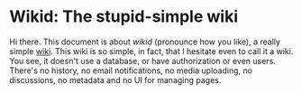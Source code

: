 # Wikid: The stupid-simple wiki

Hi there. This document is about *wikid* (pronounce how you like), a really simple [wiki](http://en.wikipedia.org/wiki/Wiki). This wiki is so simple, in fact, that I hesitate even to call it a wiki. You see, it doesn't use a database, or have authorization or even users. There's no history, no email notifications, no media uploading, no discussions, no metadata and no UI for managing pages.

